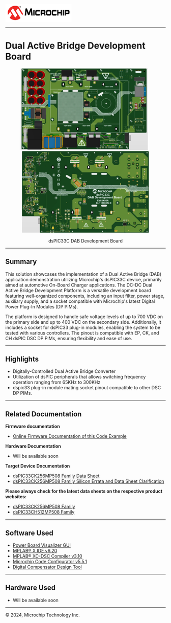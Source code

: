 

![image](images/microchip.png) 

--- 
# Dual Active Bridge Development Board

<p><center><a target="_blank" rel="nofollow">
<p>
<img src="images/DAB-board-front.jpg" alt="dsPIC33C DAB Development Board" width="400">
&nbsp; 
<img src="images/DAB-board-back.jpg" width="400"></p>
</a>
</center>
</p>

<p>
<center>
<a target="_blank" rel="nofollow">
dsPIC33C DAB Development Board
</a>
</center>
</p>


---

## Summary

This solution showcases the implementation of a Dual Active Bridge (DAB) application demonstration utilizing Microchip's dsPIC33C device, primarily aimed at automotive On-Board Charger applications. The DC-DC Dual Active Bridge Development Platform is a versatile development board featuring well-organized components, including an input filter, power stage, auxiliary supply, and a socket compatible with Microchip's latest Digital Power Plug-In Modules (DP PIMs).

The platform is designed to handle safe voltage levels of up to 700 VDC on the primary side and up to 400 VDC on the secondary side. Additionally, it includes a socket for dsPIC33 plug-in modules, enabling the system to be tested with various controllers. The pinout is compatible with EP, CK, and CH dsPIC DSC DP PIMs, ensuring flexibility and ease of use.

---

## Highlights
 - Digitally-Controlled Dual Active Bridge Converter
 - Utilization of dsPIC peripherals that allows switching frequency operation ranging from 65KHz to 300KHz
 - dspic33 plug-in module mating socket pinout compatible to other DSC DP PIMs.

---

## Related Documentation

__Firmware documentation__

- [Online Firmware Documentation of this Code Example](https://microchip-pic-avr-examples.github.io/dspic33ck-power-dcdc-dual-active-bridge-development-platform/)

__Hardware Documentation__

- Will be available soon

__Target Device Documentation__

- [dsPIC33CK256MP508 Family Data Sheet](https://www.microchip.com/70005349)
- [dsPIC33CK256MP508 Family Silicon Errata and Data Sheet Clarification](https://www.microchip.com/80000796)

__Please always check for the latest data sheets on the respective product websites:__

- [dsPIC33CK256MP508 Family](https://www.microchip.com/dsPIC33CK256MP508)
- [dsPIC33CH512MP508 Family](https://www.microchip.com/dsPIC33CH512MP508)

---

## Software Used

- [Power Board Visualizer GUI](https://www.microchip.com/en-us/software-library/power_board_visualizer)
- [MPLAB&reg; X IDE v6.20](https://www.microchip.com/en-us/tools-resources/develop/mplab-x-ide)
- [MPLAB&reg; XC-DSC Compiler v3.10](https://www.microchip.com/en-us/tools-resources/develop/mplab-xc-compilers/xc-dsc)
- [Microchip Code Configurator v5.5.1](https://www.microchip.com/mplab/mplab-code-configurator)
- [Digital Compensator Design Tool](https://www.microchip.com/developmenttools/ProductDetails/DCDT)

---

## Hardware Used

- Will be available soon

---

&copy; 2024, Microchip Technology Inc.

